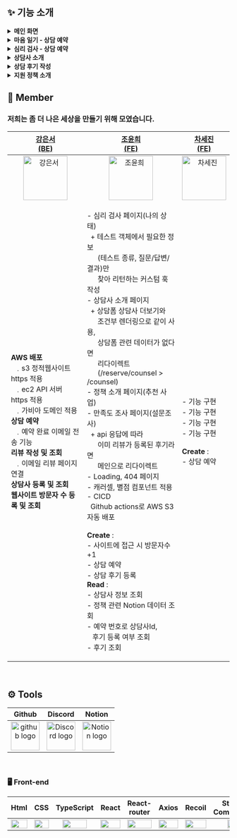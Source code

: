 ## ✨ 기능 소개

<details>
<summary><b>메인 화면</b></summary>
<div markdown="1"><br/>
  
![main](https://github.com/dodomProj/dodom_front/assets/62418379/bd29605b-091a-4f08-8bb8-8dc5835fd360)

</div>
</details>
<details>
<summary><b>마음 일기 - 상담 예약</b></summary>
<div markdown="1"><br/>

https://github.com/dodomProj/dodom_front/assets/62418379/997fceae-cefc-4e78-8905-131e51b5a9be


</div>
</details>
<details>
<summary><b>심리 검사 - 상담 예약</b></summary>
<div markdown="1"><br/>

https://github.com/dodomProj/dodom_front/assets/62418379/2dc75853-4635-4c3d-b18e-b84b10e3c9c6


</div>
</details>
<details>
<summary><b>상담사 소개</b></summary>
<div markdown="1"><br/>

https://github.com/dodomProj/dodom_front/assets/62418379/58814861-feea-424b-bd1a-50145c51cf39

</div>
</details>

<details>
<summary><b>상담 후기 작성</b></summary>
<div markdown="1"><br/>

https://github.com/dodomProj/dodom_front/assets/62418379/332f2a22-0d5b-4d8c-b9fe-bd86cd8c1f03

</div>
</details>

<details>
<summary><b>지원 정책 소개</b></summary>
<div markdown="1"><br/>

https://github.com/dodomProj/dodom_front/assets/62418379/a2d95f0c-a138-4dc0-b783-b924d136d152

</div>
</details>

## 🙋 Member

### 저희는 좀 더 나은 세상을 만들기 위해 모였습니다. <br/>

|                              [강은서<br>(BE)](https://github.com/kdmstj)                               |                                                                                                                                                                                                                                                                                                                                                                                                                                                                                       [조윤희<br>(FE)](https://github.com/YUNH7)                                                                                                                                                                                                                                                                                                                                                                                                                                                                                       |                                  [차세진<br>(FE)](https://github.com/chasj0326)                                   |
| :----------------------------------------------------------------------------------------------------: | :--------------------------------------------------------------------------------------------------------------------------------------------------------------------------------------------------------------------------------------------------------------------------------------------------------------------------------------------------------------------------------------------------------------------------------------------------------------------------------------------------------------------------------------------------------------------------------------------------------------------------------------------------------------------------------------------------------------------------------------------------------------------------------------------------------------------------------------------------------------------------------------------------------------------------------------------------------------------------------------------------------------------: | :---------------------------------------------------------------------------------------------------------------: |
| <img alt="강은서" src="https://avatars.githubusercontent.com/u/62414231?v=4" height="100" width="100"> |                                                                                                                                                                                                                                                                                                                                                                                                                                                        <img alt="조윤희" src="https://avatars.githubusercontent.com/u/100519978?v=4" height="100" width="100">                                                                                                                                                                                                                                                                                                                                                                                                                                                         |      <img alt="차세진" src="https://avatars.githubusercontent.com/u/62418379?v=4" height="100" width="100">       |
|<p align="left">**AWS 배포**<br/>&ensp;﹒s3 정적웹사이트 https 적용<br/>&ensp;﹒ec2 API 서버 https 적용<br/>&ensp;﹒가비아 도메인 적용<br/>**상담 예약**<br/>&ensp;﹒예약 완료 이메일 전송 기능<br/>**리뷰 작성 및 조회**<br/>&ensp;﹒이메일 리뷰 페이지 연결<br/>**상담사 등록 및 조회**<br/>**웹사이트 방문자 수 등록 및 조회**</p> | <p align="left" >- 심리 검사 페이지(나의 상태)<br/>&ensp;+ 테스트 객체에서 필요한 정보<br/>&ensp;&ensp;&ensp;(테스트 종류, 질문/답변/결과)만<br/>&ensp;&ensp;&ensp;찾아 리턴하는 커스텀 훅 작성<br/>- 상담사 소개 페이지<br/>&ensp;+ 상담폼 상담사 더보기와<br/>&ensp;&ensp;&ensp;조건부 렌더링으로 같이 사용,<br/>&ensp;&ensp;&ensp;상담폼 관련 데이터가 없다면<br/>&ensp;&ensp;&ensp;리다이렉트<br/>&ensp;&ensp;&ensp;(/reserve/counsel > /counsel)<br/>- 정책 소개 페이지(추천 사업)<br/>- 만족도 조사 페이지(설문조사)<br/>&ensp;+ api 응답에 따라<br/>&ensp;&ensp;&ensp;이미 리뷰가 등록된 후기라면<br/>&ensp;&ensp;&ensp;메인으로 리다이렉트<br/>- Loading, 404 페이지<br/>- 캐러셀, 별점 컴포넌트 적용<br/>- CICD<br/>&ensp;Github actions로 AWS S3 자동 배포<br/><br/>**Create** :<br/>- 사이트에 접근 시 방문자수 +1<br/>- 상담 예약<br/>- 상담 후기 등록<br/>**Read** :<br/>- 상담사 정보 조회<br/>- 정책 관련 Notion 데이터 조회<br/>- 예약 번호로 상담사Id,<br/>&ensp; 후기 등록 여부 조회<br/>- 후기 조회 | <p align="left">- 기능 구현<br/>- 기능 구현<br/>- 기능 구현<br/>- 기능 구현<br/><br/>**Create** :<br/>- 상담 예약 |

<br/>

## <span style=""> ⚙️ **Tools** </span>

|                                                   Github                                                    |                                                                                       Discord                                                                                        |                                                                                   Notion                                                                                    |
| :---------------------------------------------------------------------------------------------------------: | :----------------------------------------------------------------------------------------------------------------------------------------------------------------------------------: | :-------------------------------------------------------------------------------------------------------------------------------------------------------------------------: |
| <img alt="github logo" src="https://techstack-generator.vercel.app/github-icon.svg" width="65" height="65"> | <img alt="Discord logo" src="https://assets-global.website-files.com/6257adef93867e50d84d30e2/62595384e89d1d54d704ece7_3437c10597c1526c3dbd98c737c2bcae.svg" height="65" width="65"> | <img alt="Notion logo" src="https://www.notion.so/cdn-cgi/image/format=auto,width=640,quality=100/front-static/shared/icons/notion-app-icon-3d.png" height="65" width="65"> |

<br/>

### <span style=""> 🖥 **Front-end** </span>

|                                                                                               Html                                                                                                |                                                                                     CSS                                                                                      |                                                       TypeScript                                                       |                                                            React                                                            |                                                            React-router                                                            |                                                    Axios                                                     |                                                                     Recoil                                                                     |                                             Styled-<br>Components                                              |                                                            ESLint                                                            |                                                        Prettier                                                         |                                                                                        S3                                                                                         |
| :-----------------------------------------------------------------------------------------------------------------------------------------------------------------------------------------------: | :--------------------------------------------------------------------------------------------------------------------------------------------------------------------------: | :--------------------------------------------------------------------------------------------------------------------: | :-------------------------------------------------------------------------------------------------------------------------: | :--------------------------------------------------------------------------------------------------------------------------------: | :----------------------------------------------------------------------------------------------------------: | :--------------------------------------------------------------------------------------------------------------------------------------------: | :------------------------------------------------------------------------------------------------------------: | :--------------------------------------------------------------------------------------------------------------------------: | :---------------------------------------------------------------------------------------------------------------------: | :-------------------------------------------------------------------------------------------------------------------------------------------------------------------------------: |
| <img style="margin: auto;" width="100%" height="100%" src="https://upload.wikimedia.org/wikipedia/commons/thumb/6/61/HTML5_logo_and_wordmark.svg/440px-HTML5_logo_and_wordmark.svg.png" alt="" /> | <img style="margin: auto;" width="100%" height="100%" src="https://user-images.githubusercontent.com/111227745/210204643-4c3d065c-59ec-481d-ac13-cea795730835.png" alt="" /> | <img style="margin: auto;" width="80%" height="80%" src="https://techstack-generator.vercel.app/ts-icon.svg" alt="" /> | <img style="margin: auto;" width="100%" height="100%" src="https://techstack-generator.vercel.app/react-icon.svg" alt="" /> | <img style="margin: auto;" width="100%" height="100%" src="https://reactrouter.com/_brand/react-router-stacked-color.png" alt=""/> | <img style="margin: auto;" width="100%" height="100%" src="https://axios-http.com/assets/logo.svg" alt="" /> | <img style="margin: auto;" width="100%" height="100%" src="https://seeklogo.com/images/R/recoil-js-logo-0FA612F129-seeklogo.com.png" alt="" /> | <img style="margin: auto;" width="60%" height="60%" src="https://www.styled-components.com/atom.png" alt="" /> | <img style="margin: auto;" width="100%" height="100%" src="https://techstack-generator.vercel.app/eslint-icon.svg" alt="" /> | <img style="margin: auto;" width="100%" height="100%" src="https://techstack-generator.vercel.app/prettier-icon.svg" /> | <img style="margin: auto;" width="100%" height="100%" src="https://upload.wikimedia.org/wikipedia/commons/thumb/b/bc/Amazon-S3-Logo.svg/1200px-Amazon-S3-Logo.svg.png"  alt="" /> |
